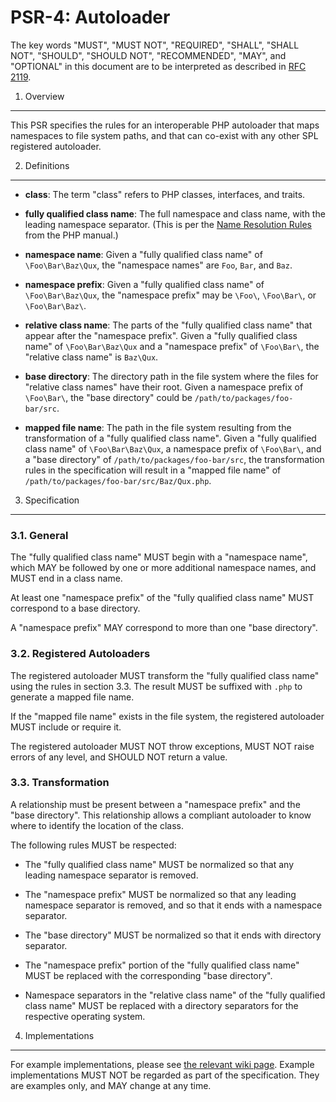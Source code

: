 PSR-4: Autoloader
=================

The key words "MUST", "MUST NOT", "REQUIRED", "SHALL", "SHALL NOT", "SHOULD",
"SHOULD NOT", "RECOMMENDED", "MAY", and "OPTIONAL" in this document are to be
interpreted as described in [RFC 2119](http://tools.ietf.org/html/rfc2119).


1. Overview
-----------

This PSR specifies the rules for an interoperable PHP autoloader that maps
namespaces to file system paths, and that can co-exist with any other SPL
registered autoloader.


2. Definitions
--------------

- **class**: The term "class" refers to PHP classes, interfaces, and traits.

- **fully qualified class name**: The full namespace and class name, with the
  leading namespace separator. (This is per the
  [Name Resolution Rules](http://php.net/manual/en/language.namespaces.rules.php)
  from the PHP manual.)

- **namespace name**: Given a "fully qualified class name" of
  `\Foo\Bar\Baz\Qux`, the "namespace names" are `Foo`, `Bar`, and `Baz`.
  
- **namespace prefix**: Given a "fully qualified class name" of
  `\Foo\Bar\Baz\Qux`, the "namespace prefix" may be `\Foo\`, `\Foo\Bar\`, or
  `\Foo\Bar\Baz\`.

- **relative class name**: The parts of the "fully qualified class name" that
  appear after the "namespace prefix". Given a "fully qualified class name" of
  `\Foo\Bar\Baz\Qux` and a "namespace prefix" of `\Foo\Bar\`, the "relative
  class name" is `Baz\Qux`.

- **base directory**: The directory path in the file system where the files
  for "relative class names" have their root. Given a namespace prefix of 
  `\Foo\Bar\`, the "base directory" could be `/path/to/packages/foo-bar/src`.

- **mapped file name**: The path in the file system resulting from the
  transformation of a "fully qualified class name". Given a "fully qualified
  class name" of `\Foo\Bar\Baz\Qux`, a namespace prefix of `\Foo\Bar\`, and a
  "base directory" of `/path/to/packages/foo-bar/src`, the transformation
  rules in the specification will result in a "mapped file name" of
  `/path/to/packages/foo-bar/src/Baz/Qux.php`.


3. Specification
----------------

### 3.1. General

The "fully qualified class name" MUST begin with a "namespace name", which 
MAY be followed by one or more additional namespace names, and MUST end in 
a class name.

At least one "namespace prefix" of the "fully qualified class name" MUST
correspond to a base directory.

A "namespace prefix" MAY correspond to more than one "base directory".

### 3.2. Registered Autoloaders

The registered autoloader MUST transform the "fully qualified class name"
using the rules in section 3.3. The result MUST be suffixed with `.php` to
generate a mapped file name.

If the "mapped file name" exists in the file system, the registered autoloader
MUST include or require it.

The registered autoloader MUST NOT throw exceptions, MUST NOT raise errors of
any level, and SHOULD NOT return a value.

### 3.3. Transformation

A relationship must be present between a "namespace prefix" and the "base 
directory". This relationship allows a compliant autoloader to know where to 
identify the location of the class.

The following rules MUST be respected:

- The "fully qualified class name" MUST be normalized so that any leading
  namespace separator is removed.

- The "namespace prefix" MUST be normalized so that any leading namespace
  separator is removed, and so that it ends with a namespace separator.

- The "base directory" MUST be normalized so that it ends with directory
  separator.

- The "namespace prefix" portion of the "fully qualified class name" MUST 
  be replaced with the corresponding "base directory".

- Namespace separators in the "relative class name" of the "fully
  qualified class name" MUST be replaced with a directory separators for 
  the respective operating system.


4. Implementations
------------------

For example implementations, please see [the relevant wiki page][]. Example
implementations MUST NOT be regarded as part of the specification. They are
examples only, and MAY change at any time.

[the relevant wiki page]: https://github.com/php-fig/fig-standards/wiki/PSR-4-Example-Implementations

